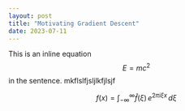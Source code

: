 ```yaml
---
layout: post
title: "Motivating Gradient Descent"
date: 2023-07-11
---
```



This is an inline equation $$E = mc^2$$ in the sentence.
mkflslfjsljlkfjlsjf


$$
f(x) = \int_{-\infty}^\infty
    \hat f(\xi)\,e^{2 \pi i \xi x}
    \,d\xi
$$

